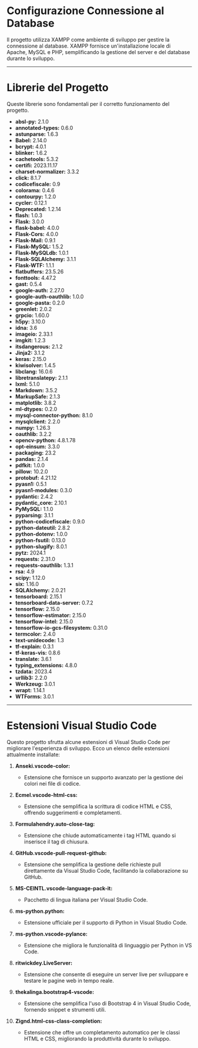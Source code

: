 # Configurazione Connessione al Database

Il progetto utilizza XAMPP come ambiente di sviluppo per gestire la connessione al database. XAMPP fornisce un'installazione locale di Apache, MySQL e PHP, semplificando la gestione del server e del database durante lo sviluppo.

---

# Librerie del Progetto

Queste librerie sono fondamentali per il corretto funzionamento del progetto.

- **absl-py:** 2.1.0
- **annotated-types:** 0.6.0
- **astunparse:** 1.6.3
- **Babel:** 2.14.0
- **bcrypt:** 4.0.1
- **blinker:** 1.6.2
- **cachetools:** 5.3.2
- **certifi:** 2023.11.17
- **charset-normalizer:** 3.3.2
- **click:** 8.1.7
- **codicefiscale:** 0.9
- **colorama:** 0.4.6
- **contourpy:** 1.2.0
- **cycler:** 0.12.1
- **Deprecated:** 1.2.14
- **flash:** 1.0.3
- **Flask:** 3.0.0
- **flask-babel:** 4.0.0
- **Flask-Cors:** 4.0.0
- **Flask-Mail:** 0.9.1
- **Flask-MySQL:** 1.5.2
- **Flask-MySQLdb:** 1.0.1
- **Flask-SQLAlchemy:** 3.1.1
- **Flask-WTF:** 1.1.1
- **flatbuffers:** 23.5.26
- **fonttools:** 4.47.2
- **gast:** 0.5.4
- **google-auth:** 2.27.0
- **google-auth-oauthlib:** 1.0.0
- **google-pasta:** 0.2.0
- **greenlet:** 2.0.2
- **grpcio:** 1.60.0
- **h5py:** 3.10.0
- **idna:** 3.6
- **imageio:** 2.33.1
- **imgkit:** 1.2.3
- **itsdangerous:** 2.1.2
- **Jinja2:** 3.1.2
- **keras:** 2.15.0
- **kiwisolver:** 1.4.5
- **libclang:** 16.0.6
- **libretranslatepy:** 2.1.1
- **lxml:** 5.1.0
- **Markdown:** 3.5.2
- **MarkupSafe:** 2.1.3
- **matplotlib:** 3.8.2
- **ml-dtypes:** 0.2.0
- **mysql-connector-python:** 8.1.0
- **mysqlclient:** 2.2.0
- **numpy:** 1.26.3
- **oauthlib:** 3.2.2
- **opencv-python:** 4.8.1.78
- **opt-einsum:** 3.3.0
- **packaging:** 23.2
- **pandas:** 2.1.4
- **pdfkit:** 1.0.0
- **pillow:** 10.2.0
- **protobuf:** 4.21.12
- **pyasn1:** 0.5.1
- **pyasn1-modules:** 0.3.0
- **pydantic:** 2.4.2
- **pydantic_core:** 2.10.1
- **PyMySQL:** 1.1.0
- **pyparsing:** 3.1.1
- **python-codicefiscale:** 0.9.0
- **python-dateutil:** 2.8.2
- **python-dotenv:** 1.0.0
- **python-fsutil:** 0.13.0
- **python-slugify:** 8.0.1
- **pytz:** 2024.1
- **requests:** 2.31.0
- **requests-oauthlib:** 1.3.1
- **rsa:** 4.9
- **scipy:** 1.12.0
- **six:** 1.16.0
- **SQLAlchemy:** 2.0.21
- **tensorboard:** 2.15.1
- **tensorboard-data-server:** 0.7.2
- **tensorflow:** 2.15.0
- **tensorflow-estimator:** 2.15.0
- **tensorflow-intel:** 2.15.0
- **tensorflow-io-gcs-filesystem:** 0.31.0
- **termcolor:** 2.4.0
- **text-unidecode:** 1.3
- **tf-explain:** 0.3.1
- **tf-keras-vis:** 0.8.6
- **translate:** 3.6.1
- **typing_extensions:** 4.8.0
- **tzdata:** 2023.4
- **urllib3:** 2.2.0
- **Werkzeug:** 3.0.1
- **wrapt:** 1.14.1
- **WTForms:** 3.0.1



---

# Estensioni Visual Studio Code

Questo progetto sfrutta alcune estensioni di Visual Studio Code per migliorare l'esperienza di sviluppo. Ecco un elenco delle estensioni attualmente installate:

1. **Anseki.vscode-color:**
   - Estensione che fornisce un supporto avanzato per la gestione dei colori nei file di codice.

2. **Ecmel.vscode-html-css:**
   - Estensione che semplifica la scrittura di codice HTML e CSS, offrendo suggerimenti e completamenti.

3. **Formulahendry.auto-close-tag:**
   - Estensione che chiude automaticamente i tag HTML quando si inserisce il tag di chiusura.

4. **GitHub.vscode-pull-request-github:**
   - Estensione che semplifica la gestione delle richieste pull direttamente da Visual Studio Code, facilitando la collaborazione su GitHub.

5. **MS-CEINTL.vscode-language-pack-it:**
   - Pacchetto di lingua italiana per Visual Studio Code.

6. **ms-python.python:**
   - Estensione ufficiale per il supporto di Python in Visual Studio Code.

7. **ms-python.vscode-pylance:**
   - Estensione che migliora le funzionalità di linguaggio per Python in VS Code.

8. **ritwickdey.LiveServer:**
   - Estensione che consente di eseguire un server live per sviluppare e testare le pagine web in tempo reale.

9. **thekalinga.bootstrap4-vscode:**
   - Estensione che semplifica l'uso di Bootstrap 4 in Visual Studio Code, fornendo snippet e strumenti utili.

10. **Zignd.html-css-class-completion:**
    - Estensione che offre un completamento automatico per le classi HTML e CSS, migliorando la produttività durante lo sviluppo.
